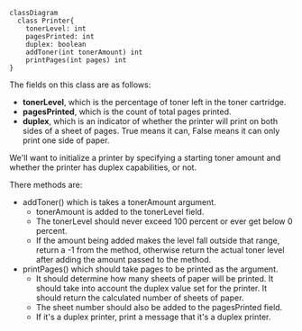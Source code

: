 ```mermaid
classDiagram
  class Printer{
    tonerLevel: int
    pagesPrinted: int
    duplex: boolean
    addToner(int tonerAmount) int
    printPages(int pages) int
}
```

The fields on this class are as follows:

- **tonerLevel**, which is the percentage of toner left in the toner cartridge.
- **pagesPrinted**, which is the count of total pages printed.
- **duplex**, which is an indicator of whether the printer will print on both
  sides of a sheet of pages. True means it can, False means it can only print one
  side of paper.

We'll want to initialize a printer by specifying a starting toner amount and
whether the printer has duplex capabilities, or not.

There methods are:

- addToner() which is takes a tonerAmount argument.
  - tonerAmount is added to the tonerLevel field.
  - The tonerLevel should never exceed 100 percent or ever get below 0 percent.
  - If the amount being added makes the level fall outside that range, return a
  -1 from the method, otherwise return the actual toner level after adding the
  amount passed to the method.
- printPages() which should take pages to be printed as the argument.
  - It should determine how many sheets of paper will be printed. It should take
  into account the duplex value set for the printer. It should return the
  calculated number of sheets of paper.
  - The sheet number should also be added to the pagesPrinted field.
  - If it's a duplex printer, print a message that it's a duplex printer.
